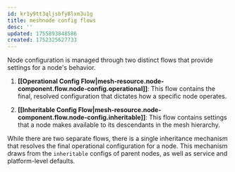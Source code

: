 ```yaml
---
id: kr1y9tt3qljsbfy8lxm3u1g
title: meshnode config flows
desc: ''
updated: 1755893848586
created: 1752325627733
---
```


Node configuration is managed through two distinct flows that provide settings for a node's behavior.

1.  **[[Operational Config Flow|mesh-resource.node-component.flow.node-config.operational]]**: This flow contains the final, resolved configuration that dictates how a specific node operates.

2.  **[[Inheritable Config Flow|mesh-resource.node-component.flow.node-config.inheritable]]**: This flow contains settings that a node makes available to its descendants in the mesh hierarchy.

While there are two separate flows, there is a single inheritance mechanism that resolves the final operational configuration for a node. This mechanism draws from the `inheritable` configs of parent nodes, as well as service and platform-level defaults.
